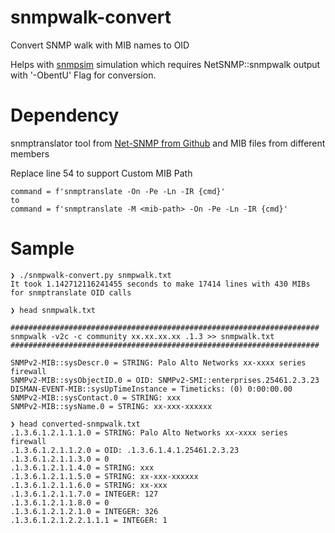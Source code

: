 # snmpwalk-convert
Convert SNMP walk with MIB names to OID 

Helps with [snmpsim](https://github.com/etingof/snmpsim) simulation which requires NetSNMP::snmpwalk output with '-ObentU' Flag for conversion.

# Dependency

snmptranslator tool from [Net-SNMP from Github](https://github.com/net-snmp/net-snmp) and MIB files from different members

Replace line 54 to support Custom MIB Path
```
command = f'snmptranslate -On -Pe -Ln -IR {cmd}'
to
command = f'snmptranslate -M <mib-path> -On -Pe -Ln -IR {cmd}'
```

# Sample
```
❯ ./snmpwalk-convert.py snmpwalk.txt
It took 1.142712116241455 seconds to make 17414 lines with 430 MIBs for snmptranslate OID calls
```

```
❯ head snmpwalk.txt

##################################################################### 
snmpwalk -v2c -c community xx.xx.xx.xx .1.3 >> snmpwalk.txt
#####################################################################

SNMPv2-MIB::sysDescr.0 = STRING: Palo Alto Networks xx-xxxx series firewall
SNMPv2-MIB::sysObjectID.0 = OID: SNMPv2-SMI::enterprises.25461.2.3.23
DISMAN-EVENT-MIB::sysUpTimeInstance = Timeticks: (0) 0:00:00.00
SNMPv2-MIB::sysContact.0 = STRING: xxx
SNMPv2-MIB::sysName.0 = STRING: xx-xxx-xxxxxx
```

```
❯ head converted-snmpwalk.txt
.1.3.6.1.2.1.1.1.0 = STRING: Palo Alto Networks xx-xxxx series firewall
.1.3.6.1.2.1.1.2.0 = OID: .1.3.6.1.4.1.25461.2.3.23
.1.3.6.1.2.1.1.3.0 = 0
.1.3.6.1.2.1.1.4.0 = STRING: xxx
.1.3.6.1.2.1.1.5.0 = STRING: xx-xxx-xxxxxx
.1.3.6.1.2.1.1.6.0 = STRING: xx-xxx
.1.3.6.1.2.1.1.7.0 = INTEGER: 127
.1.3.6.1.2.1.1.8.0 = 0
.1.3.6.1.2.1.2.1.0 = INTEGER: 326
.1.3.6.1.2.1.2.2.1.1.1 = INTEGER: 1
```
